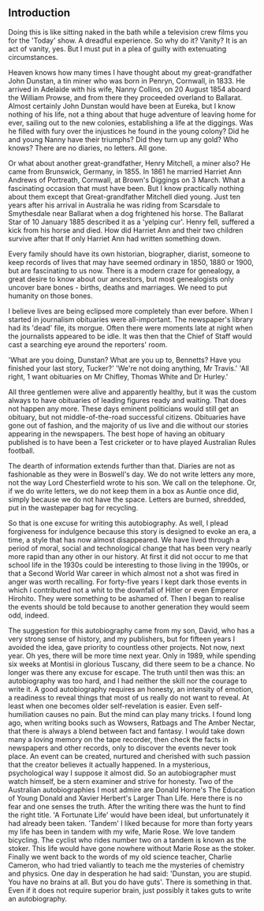 ## Introduction

Doing this is like sitting naked in the bath while a television crew films you for the 'Today' show. A dreadful experience. So why do it? Vanity? It is an act of vanity, yes. But I must put in a plea of guilty with extenuating circumstances.

Heaven knows how many times I have thought about my great-grandfather John Dunstan, a tin miner who was born in Penryn, Cornwall, in 1833. He arrived in Adelaide with his wife, Nanny Collins, on 20 August 1854 aboard the William Prowse, and from there they proceeded overland to Ballarat. Almost certainly John Dunstan would have been at Eureka, but I know nothing of his life, not a thing about that huge adventure of leaving home for ever, sailing out to the new colonies, establishing a life at the diggings. Was he filled with fury over the injustices he found in the young colony? Did he and young Nanny have their triumphs? Did they turn up any gold? Who knows? There are no diaries, no letters. All gone.

Or what about another great-grandfather, Henry Mitchell, a miner also? He came from Brunswick, Germany, in 1855. In 1861 he married Harriet Ann Andrews of Portreath, Cornwall, at Brown's Diggings on 3 March. What a fascinating occasion that must have been. But I know practically nothing about them except that Great-grandfather Mitchell died young. Just ten years after his arrival in Australia he was riding from Scarsdale to Smythesdale near Ballarat when a dog frightened his horse. The Ballarat Star of 10 January 1885 described it as a 'yelping cur'. Henry fell, suffered a kick from his horse and died. How did Harriet Ann and their two children survive after that If only Harriet Ann had written something down.

Every family should have its own historian, biographer, diarist, someone to keep records of lives that may have seemed ordinary in 1850, 1880 or 1900, but are fascinating to us now. There is a modern craze for genealogy, a great desire to know about our ancestors, but most genealogists only uncover bare bones - births, deaths and marriages. We need to put humanity on those bones.

I believe lives are being eclipsed more completely than ever before. When I started in journalism obituaries were all-important. The newspaper's library had its 'dead' file, its morgue. Often there were moments late at night when the journalists appeared to be idle. It was then that the Chief of Staff would cast a searching eye around the reporters' room.

'What are you doing, Dunstan? What are you up to, Bennetts? Have you finished your last story, Tucker?'
'We're not doing anything, Mr Travis.'
'All right, 1 want obituaries on Mr Chifley, Thomas White and Dr Hurley.'

All three gentlemen were alive and apparently healthy, but it was the custom always to have obituaries of leading figures ready and waiting. That does not happen any more. These days eminent politicians would still get an obituary, but not middle-of-the-road successful citizens. Obituaries have gone out of fashion, and the majority of us live and die without our stories appearing in the newspapers. The best hope of having an obituary published is to have been a Test cricketer or to have played Australian Rules football.

The dearth of information extends further than that. Diaries are not as fashionable as they were in Boswell's day. We do not write letters any more, not the way Lord Chesterfield wrote to his son. We call on the telephone. Or, if we do write letters, we do not keep them in a box as Auntie once did, simply because we do not have the space. Letters are burned, shredded, put in the wastepaper bag for recycling.

So that is one excuse for writing this autobiography. As well, I plead forgiveness for indulgence because this story is designed to evoke an era, a time, a style that has now almost disappeared. We have lived through a period of moral, social and technological change that has been very nearly more rapid than any other in our history. At first it did not occur to me that school life in the 1930s could be interesting to those living in the 1990s, or that a Second World War career in which almost not a shot was fired in anger was worth recalling. For forty-five years I kept dark those events in which I contributed not a whit to the downfall of Hitler or even Emperor Hirohito. They were something to be ashamed of. Then I began to realise the events should be told because to another generation they would seem odd, indeed.

The suggestion for this autobiography came from my son, David, who has a very strong sense of history, and my publishers, but for fifteen years I avoided the idea, gave priority to countless other projects. Not now, next year. Oh yes, there will be more time next year. Only in 1989, while spending six weeks at Montisi in glorious Tuscany, did there seem to be a chance. No longer was there any excuse for escape.
The truth until then was this: an autobiography was too hard, and I had neither the skill nor the courage to write it. A good autobiography requires an honesty, an intensity of emotion, a readiness to reveal things that most of us really do not want to reveal. At least when one becomes older self-revelation is easier. Even self-humiliation causes no pain. But the mind can play many tricks. I found long ago, when writing books such as Wowsers, Ratbags and The Amber Nectar, that there is always a blend between fact and fantasy. I would take down many a loving memory on the tape recorder, then check the facts in newspapers and other records, only to discover the events never took place. An event can be created, nurtured and cherished with such passion that the creator believes it actually happened. In a mysterious, psychological way I suppose it almost did.
So an autobiographer must watch himself, be a stern examiner and strive for honesty. Two of the Australian autobiographies I most admire are Donald Horne's The Education of Young Donald and Xavier Herbert's Larger Than Life. Here there is no fear and one senses the truth.
After the writing there was the hunt to find the right title. 'A Fortunate Life' would have been ideal, but unfortunately it had already been taken. 'Tandem' I liked because for more than forty years my life has been in tandem with my wife, Marie Rose. We love tandem bicycling. The cyclist who rides number two on a tandem is known as the stoker. This life would have gone nowhere without Marie Rose as the stoker. Finally we went back to the words of my old science teacher, Charlie Cameron, who had tried valiantly to teach me the mysteries of chemistry and physics. One day in desperation he had said: 'Dunstan, you are stupid. You have no brains at all. But you do have guts'.
There is something in that. Even if it does not require superior brain, just possibly it takes guts to write an autobiography.